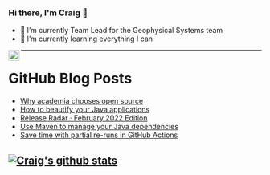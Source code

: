 ### Hi there, I'm Craig 👋

<!--
**CraigTeelFugro/CraigTeelFugro** is a ✨ _special_ ✨ repository because its `README.md` (this file) appears on your GitHub profile.

Here are some ideas to get you started:
-->

- 🔭 I’m currently Team Lead for the Geophysical Systems team
- 🌱 I’m currently learning everything I can

[<img align="left" alt="Craig Teel | LinkedIn" width="22px" src="https://cdn.jsdelivr.net/npm/simple-icons@v3/icons/linkedin.svg" />][linkedin]

---

# GitHub Blog Posts

<!-- BLOG-POST-LIST:START -->
- [Why academia chooses open source](https://opensource.com/article/22/3/open-source-academia)
- [How to beautify your Java applications](https://opensource.com/article/22/3/beautify-java-applications)
- [Release Radar · February 2022 Edition](https://github.blog/2022-03-17-release-radar-feb-2022/)
- [Use Maven to manage your Java dependencies](https://opensource.com/article/22/3/maven-manage-java-dependencies)
- [Save time with partial re-runs in GitHub Actions](https://github.blog/2022-03-16-save-time-partial-re-runs-github-actions/)
<!-- BLOG-POST-LIST:END -->

## [![Craig's github stats](https://github-readme-stats.vercel.app/api?username=craigteelfugro)](https://github.com/anuraghazra/github-readme-stats)


[linkedin]: https://linkedin.com/in/craig-teel-b8786771
